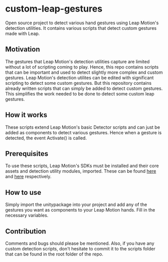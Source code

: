# custom-leap-gestures
Open source project to detect various hand gestures using Leap Motion's detection utilities. It contains various scripts that detect custom gestures made with Leap.

## Motivation
The gestures that Leap Motion's detection utilities capture are limited without a lot of scripting coming to play. Hence, this repo contains scripts that can be important and used to detect slightly more complex and custom gestures. Leap Motion's detection utilites can be edited with significant scripting to detect some custom gestures. But this repository contains already written scripts that can simply be added to detect custom gestures. This simplifies the work needed to be done to detect some custom leap gestures.

## How it works
These scripts extend Leap Motion's basic Detector scripts and can just be added as components to detect various gestures. Hence when a gesture is detected, the event Activate() is called.

## Prerequisites
To use these scripts, Leap Motion's SDKs must be installed and their core assets and detection utility modules, imported. These can be found [here](https://developer.leapmotion.com/get-started) and [here](https://developer.leapmotion.com/unity#100) respectively. 

## How to use
Simply import the unitypackage into your project and add any of the gestures you want as components to your Leap Motion hands. Fill in the necessary variables.

## Contribution
Comments and bugs should please be mentioned. Also, if you have any custom detection scripts, don't hesitate to commit it to the scripts folder that can be found in the root folder of the repo.
